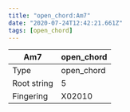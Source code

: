 ```yaml
---
title: "open_chord:Am7"
date: "2020-07-24T12:42:21.661Z"
tags: [open_chord]
---
```


|Am7|open_chord|
|---|---|
|Type|open_chord|
|Root string|5|
|Fingering|X02010|

